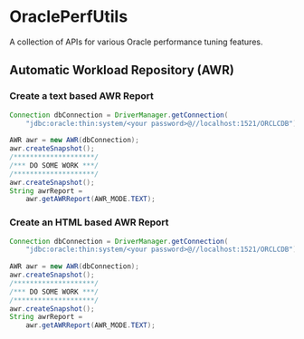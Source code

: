 # OraclePerfUtils
A collection of APIs for various Oracle performance tuning features.

## Automatic Workload Repository (AWR)

### Create a text based AWR Report

```java
Connection dbConnection = DriverManager.getConnection(
    "jdbc:oracle:thin:system/<your password>@//localhost:1521/ORCLCDB");
				
AWR awr = new AWR(dbConnection);
awr.createSnapshot();
/********************/
/*** DO SOME WORK ***/
/********************/
awr.createSnapshot();
String awrReport = 
	awr.getAWRReport(AWR_MODE.TEXT);
```

### Create an HTML based AWR Report

```java
Connection dbConnection = DriverManager.getConnection(
    "jdbc:oracle:thin:system/<your password>@//localhost:1521/ORCLCDB");
				
AWR awr = new AWR(dbConnection);
awr.createSnapshot();
/********************/
/*** DO SOME WORK ***/
/********************/
awr.createSnapshot();
String awrReport = 
	awr.getAWRReport(AWR_MODE.TEXT);
```